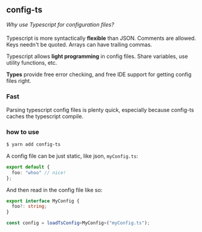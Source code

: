 ## config-ts
*Why use Typescript for configuration files?*
####

Typescript is more syntactically **flexible** than JSON. Comments are allowed. Keys needn't be quoted. 
Arrays can have trailing commas.

Typescript allows **light programming** in config files. Share variables, use utility functions, etc.

**Types** provide free error checking, and free IDE support for getting config files right.

### Fast
Parsing typescript config files is plenty quick, especially because config-ts caches the typescript compile. 

### how to use
```bash
$ yarn add config-ts
```

A config file can be just static, like json, ```myConfig.ts```:
```ts
export default {
  foo: "whoo" // nice!
};
````

And then read in the config file like so:
```ts
export interface MyConfig {
  foo?: string;
}

const config = loadTsConfig<MyConfig>("myConfig.ts");
```

